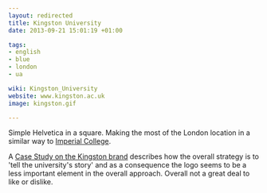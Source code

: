 ```yaml
---
layout: redirected
title: Kingston University
date: 2013-09-21 15:01:19 +01:00

tags:
- english
- blue
- london
- ua

wiki: Kingston_University
website: www.kingston.ac.uk
image: kingston.gif

---
```


Simple Helvetica in a square. Making the most of the London location in a similar way to <a href="http://logospotter.co.uk/2013/09/imperial-college-london/" title="Imperial College London">Imperial College</a>.

A <a href="http://www.accruebrandvalue.co.uk/modules/projects/article/20/the_kingston_university_story">Case Study on the Kingston brand</a> describes how the overall strategy is to 'tell the university's story' and as a consequence the logo seems to be a less important element in the overall approach. Overall not a great deal to like or dislike.
